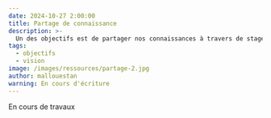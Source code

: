 ```yaml
---
date: 2024-10-27 2:00:00
title: Partage de connaissance
description: >-
  Un des objectifs est de partager nos connaissances à travers de stages et du partage quotidien sur le lieu
tags:
  - objectifs
  - vision
image: /images/ressources/partage-2.jpg
author: mallouestan
warning: En cours d'écriture
---
```


En cours de travaux